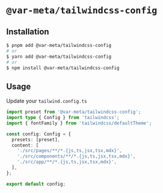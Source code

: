 # `@var-meta/tailwindcss-config`

## Installation

```sh
$ pnpm add @var-meta/tailwindcss-config
# or
$ yarn add @var-meta/tailwindcss-config
# or
$ npm install @var-meta/tailwindcss-config
```

## Usage

Update your `tailwind.config.ts`

```ts
import preset from '@var-meta/tailwindcss-config';
import type { Config } from 'tailwindcss';
import { fontFamily } from 'tailwindcss/defaultTheme';

const config: Config = {
  presets: [preset],
  content: [
    './src/pages/**/*.{js,ts,jsx,tsx,mdx}',
    './src/components/**/*.{js,ts,jsx,tsx,mdx}',
    './src/app/**/*.{js,ts,jsx,tsx,mdx}',
  ],
};

export default config;
```
